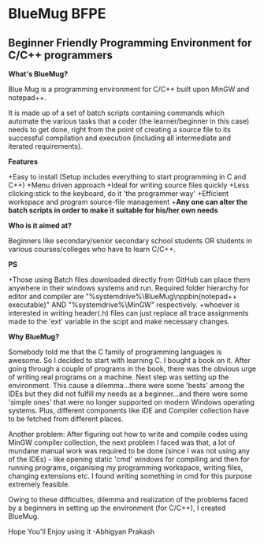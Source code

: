 # BlueMug BFPE
## Beginner Friendly Programming Environment for C/C++ programmers 

**What's BlueMug?**

Blue Mug is a programming environment for C/C++ built upon MinGW and notepad++.

It is made up of a set of batch scripts containing commands which automate 
the various tasks that a coder (the learner/beginner in this case) 
needs to get done, right from the point of creating a source file 
to its successful compilation and execution (including all intermediate and 
iterated requirements).

**Features**

+Easy to install (Setup includes everything to start programming in C and C++)
+Menu driven approach
+Ideal for writing source files quickly
+Less clicking:stick to the keyboard, do it 'the programmer way'
+Efficient workspace and program source-file management
+**Any one can alter the batch scripts in order to make it suitable for his/her own needs**

**Who is it aimed at?**

Beginners like secondary/senior secondary school students OR students in various 
courses/colleges who have to learn C/C++. 

**PS**

+Those using Batch files downloaded directly from GitHub can place them anywhere in their windows systems
and run. Required folder hierarchy for editor and compiler are "%systemdrive%\BlueMug\nppbin\(notepad++ executable)"  AND "%systemdrive%\MinGW" respectively.
+whoever is interested in writing header(.h) files can just replace all trace assignments made to the 'ext' variable in the scipt 
and make necessary changes.

**Why BlueMug?**

Somebody told me that the C family of programming languages is awesome. So I decided to 
start with learning C. I bought a book on it. After going through a couple of programs in the book, 
there was the obvious urge of writing real programs on a machine. Next step was setting up the environment.
This cause a dilemma...there were some 'bests' among the IDEs but 
they did not fulfill my needs as a beginner...and there were some 'simple ones' that were no longer supported 
on modern Windows operating systems. Plus, different components like IDE and Compiler collection have to be fetched from different places.

Another problem: After figuring out how to write and compile codes using MinGW compiler collection, the next problem 
I faced was that, a lot of mundane manual work was required to be done (since I was not using 
any of the IDEs) - like opening static 'cmd' windows for compiling and then for running programs, organising my programming workspace, 
writing files, changing extensions etc. I found writing something in cmd for this purpose extremely feasible.

Owing to these difficulties, dilemma and realization of the problems faced by a beginners in setting up the environment 
(for C/C++), I created BlueMug.

Hope You'll Enjoy using it
-Abhigyan Prakash




